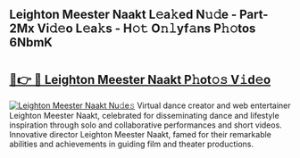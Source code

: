 ## Leighton Meester Naakt L𝚎a𝚔ed N𝚞𝚍e - Part-2Mx Vi𝚍𝚎o L𝚎a𝚔s - H𝚘𝚝 O𝚗𝚕yf𝚊ns P𝚑𝚘tos 6NbmK

# <h2><a href="http://kfe9sxr.oniu.top/?m=Leighton+Meester+Naakt">🔗👉 🔴 Leighton Meester Naakt P𝚑ot𝚘𝚜 V𝚒d𝚎o</a></h2>

[![Leighton Meester Naakt Nu𝚍e𝚜](https://i.imgur.com/0qMVB7G.gif)](http://kfe9sxr.oniu.top/?m=Leighton+Meester+Naakt)
Virtual dance creator and web entertainer Leighton Meester Naakt, celebrated for disseminating dance and lifestyle inspiration through solo and collaborative performances and short videos. Innovative director Leighton Meester Naakt, famed for their remarkable abilities and achievements in guiding film and theater productions.  
